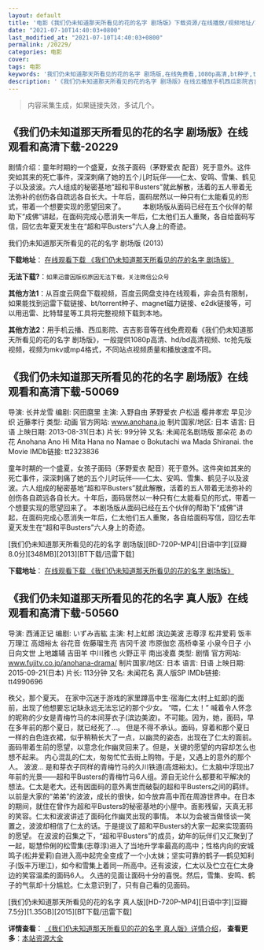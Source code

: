 ```yaml
---
layout: default
title: '电影《我们仍未知道那天所看见的花的名字 剧场版》下载资源/在线播放/视频地址/1080p/高清/蓝光'
date: "2021-07-10T14:40:03+0800"
last_modified_at: "2021-07-10T14:40:03+0800"
permalink: /20229/
categories: 电影
cover:
tags: 电影
keywords: '我们仍未知道那天所看见的花的名字 剧场版,在线免费看,1080p高清,bt种子,torrent,百度云盘,magnet,磁力链,迅雷下载资源'
description: '《我们仍未知道那天所看见的花的名字 剧场版》在线云播放手机西瓜影院吉吉影音免费看，1080p高清bd/hd未删减完整版和tc抢先枪版，mkv/mp4格式，附带bt/torrent种子、magnet/磁力链、百度云盘、网盘资源迅雷下载链接'
---
```


>内容采集生成，如果链接失效，多试几个。


## 《我们仍未知道那天所看见的花的名字 剧场版》在线观看和高清下载-20229

剧情介绍：童年时期的一个盛夏，女孩子面码（茅野爱衣 配音）死于意外。这件突如其来的死亡事件，深深刺痛了她的五个儿时玩伴——仁太、安鸣、雪集、鹤见子以及波波。六人组成的秘密基地“超和平Busters”就此解散，活着的五人带着无法弥补的创伤各自疏远各自长大。十年后，面码居然以一种只有仁太能看见的形式，带着一个想要实现的愿望回来了。  　　本剧场版从面码已经在五个伙伴的帮助下“成佛”讲起，在面码完成心愿消失一年后，仁太他们五人重聚，各自给面码写信，回忆去年夏天发生在“超和平Busters”六人身上的奇迹。


我们仍未知道那天所看见的花的名字 剧场版 (2013)

**下载地址**： [在线观看下载 《我们仍未知道那天所看见的花的名字 剧场版》](https://www.btbtdy.me/btdy/dy1952.html) 


**无法下载?**：`如果迅雷因版权原因无法下载，关注微信公众号 `

**其他方法1**：从百度云网盘下载视频，百度云网盘支持在线观看，非会员有限制，如果能找到迅雷下载链接、bt/torrent种子、magnet磁力链接、e2dk链接等，可以用迅雷、比特彗星等工具将完整视频下载到本地。

**其他方法2**：用手机云播、西瓜影院、吉吉影音等在线免费观看《我们仍未知道那天所看见的花的名字 剧场版》，一般提供1080p高清、hd/bd高清视频、tc抢先版视频，视频为mkv或mp4格式，不同站点视频质量和播放速度不同。


## 《我们仍未知道那天所看见的花的名字 剧场版》在线观看和高清下载-50069

导演: 长井龙雪 编剧: 冈田麿里 主演: 入野自由 茅野爱衣 户松遥 樱井孝宏 早见沙织 近藤孝行 类型: 动画 官方网站: www.anohana.jp 制片国家/地区: 日本 语言: 日语 上映日期: 2013-08-31(日本) 片长: 99分钟 又名: 未闻花名剧场版 那朵花 あの花 Anohana Ano Hi Mita Hana no Namae o Bokutachi wa Mada Shiranai. the Movie IMDb链接: tt2323836

童年时期的一个盛夏，女孩子面码（茅野爱衣 配音）死于意外。这件突如其来的死亡事件，深深刺痛了她的五个儿时玩伴——仁太、安鸣、雪集、鹤见子以及波波。六人组成的秘密基地“超和平Busters”就此解散，活着的五人带着无法弥补的创伤各自疏远各自长大。十年后，面码居然以一种只有仁太能看见的形式，带着一个想要实现的愿望回来了。 本剧场版从面码已经在五个伙伴的帮助下“成佛”讲起，在面码完成心愿消失一年后，仁太他们五人重聚，各自给面码写信，回忆去年夏天发生在“超和平Busters”六人身上的奇迹。


[我们仍未知道那天所看见的花的名字 剧场版][BD-720P-MP4][日语中字][豆瓣8.0分][348MB][2013][BT下载/迅雷下载]

**下载地址**： [在线观看下载 《我们仍未知道那天所看见的花的名字 剧场版》](https://www.btdx8.com/torrent/weiwenhuaming_2013.html) 


## 《我们仍未知道那天所看见的花的名字 真人版》在线观看和高清下载-50560

导演: 西浦正记 编剧: いずみ吉紘 主演: 村上虹郎 滨边美波 志尊淳 松井爱莉 饭丰万理江 高畑裕太 谷花音 佐藤瑠生亮 吉冈千波 市原伽恋 高桥幸圣 小泉今日子 小日向文世 上地雄辅 吉田羊 中川雅也 火野正平 南出凌嘉 类型: 剧情 官方网站: www.fujitv.co.jp/anohana-drama/ 制片国家/地区: 日本 语言: 日语 上映日期: 2015-09-21(日本) 片长: 113分钟 又名: 未闻花名 真人版SP IMDb链接: tt4990696

秩父，那个夏天。 在家中沉迷于游戏的家里蹲高中生·宿海仁太(村上虹郎)的面前，出现了他想要忘记缺永远无法忘记的那个少女。 “喂，仁太！” 喊着令人怀念的昵称的少女是青梅竹马的本间芽衣子(滨边美波)。不可能。因为，她，面码，早在多年前的那个夏日，就已经死了…。 但是不得不承认。面码，穿着和那个夏日一样的白色连衣裙，似乎稍稍长大了一点，以幽灵的姿态，出现在了仁太的面前。 面码带着生前的愿望，以意念化作幽灵回来了。但是，关键的愿望的内容却怎么也想不起来。 内心混乱的仁太，匆匆忙忙去街上购物。于是，又遇上的意外的那个人。 波波… 是和芽衣子同样的青梅竹马的久川铁道(高畑裕太)。仁太脑中浮现出7年前的光景——超和平Busters的青梅竹马6人组。源自无论什么都要和平解决的想法。仁太是老大。还有因面码的意外离世而破裂的超和平Busters之间的羁绊。 以前是大家的“弟弟”的波波，成长的很快，如今放弃高中而在周游世界中。在日本的期间，就住在曾作为超和平Busters的秘密基地的小屋中。面影残留，天真无邪的笑容。仁太和波波讲述了面码化作幽灵出现的事情。 本以为会被当做怪谈一笑置之，波波却相信了仁太的话。于是提议了超和平Busters的大家一起来实现面码的愿望。 在波波的召集之下，“超和平Busters”的成员，幼年的玩伴们又汇聚到了一起，聪慧伶俐的松雪集(志尊淳)进入了当地升学率最高的高中；性格内向的安城鸣子(松井爱莉)自进入高中起完全变成了一个小太妹；坚实可靠的鹤子—鹤见知利子(饭丰万理江)，如今和雪集上着同一所高中。还有波波，仁太以及伫立在仁太身边的笑容温柔的面码6人。 久违的见面让面码十分的喜悦。然后，雪集、安鸣、鹤子的气氛却十分尴尬。仁太意识到了，只有自己看的见面码。


[我们仍未知道那天所看见的花的名字 真人版][HD-720P-MP4][日语中字][豆瓣7.5分][1.35GB][2015][BT下载/迅雷下载]

**详情查看**： [《我们仍未知道那天所看见的花的名字 真人版》详情介绍](/movie/50560/)， **查看更多**：[本站资源大全](/movie/t/all/)

